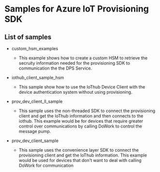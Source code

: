 # Samples for Azure IoT Provisioning SDK

## List of samples

- custom_hsm_examples

  - This example shows how to create a custom HSM to retrieve the secruity information needed for the provisioning SDK to communication the the DPS Service.

- iothub_client_sample_hsm

  - This sample show how to use the IoThub Device Client with the device authentication system without using provisioning.

- prov_dev_client_ll_sample

  - This sample uses the non-threaded SDK to connect the provisioning client and get the IoThub information and then connects to the iothub.  This example would be for devices that require greater control over communications by calling DoWork to control the message pump.

- prov_dev_client_sample

  - This sample uses the convenience layer SDK to connect the provisioning client and get the IoThub information.  This example would be used for devices that don't want to deal with calling DoWork for communication